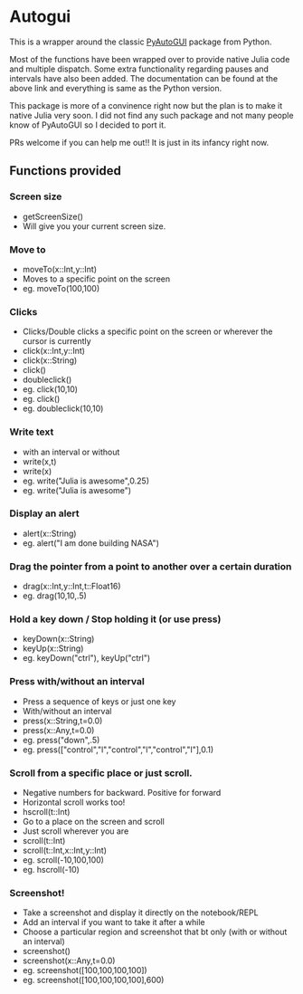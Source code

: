 # Autogui

This is a wrapper around the classic [PyAutoGUI](https://pyautogui.readthedocs.io/en/latest/) package from Python. 

Most of the functions have been wrapped over to provide native Julia code and multiple dispatch. Some extra functionality regarding pauses and intervals have also been added. The documentation can be found at the above link and everything is same as the Python version. 

This package is more of a convinence right now but the plan is to make it native Julia very soon. I did not find any such package and not many people know of PyAutoGUI so I decided to port it.

PRs welcome if you can help me out!! It is just in its infancy right now.


## Functions provided

### Screen size

- getScreenSize()
- Will give you your current screen size.

### Move to

- moveTo(x::Int,y::Int) 
- Moves to a specific point on the screen
- eg. moveTo(100,100)

### Clicks

- Clicks/Double clicks a specific point on the screen or wherever the cursor is currently
- click(x::Int,y::Int) 
- click(x::String) 
- click() 
- doubleclick() 
- eg. click(10,10)
- eg. click()
- eg. doubleclick(10,10)

### Write text 

- with an interval or without
- write(x,t)
- write(x)
- eg. write("Julia is awesome",0.25)
- eg. write("Julia is awesome")

### Display an alert

- alert(x::String)
- eg. alert("I am done building NASA")

### Drag the pointer from a point to another over a certain duration

- drag(x::Int,y::Int,t::Float16)
- eg. drag(10,10,.5)

### Hold a key down / Stop holding it (or use press)

- keyDown(x::String)
- keyUp(x::String)
- eg. keyDown("ctrl"), keyUp("ctrl")

### Press with/without an interval

- Press a sequence of keys or just one key
- With/without an interval
- press(x::String,t=0.0)
- press(x::Any,t=0.0)
- eg. press("down",.5)
- eg. press(["control","l","control","l","control","l"],0.1)

### Scroll from a specific place or just scroll. 

- Negative numbers for backward. Positive for forward
- Horizontal scroll works too!
- hscroll(t::Int)
- Go to a place on the screen and scroll
- Just scroll wherever you are
- scroll(t::Int)
- scroll(t::Int,x::Int,y::Int)
- eg. scroll(-10,100,100)
- eg. hscroll(-10)

### Screenshot!

- Take a screenshot and display it directly on the notebook/REPL
- Add an interval if you want to take it after a while
- Choose a particular region and screenshot that bt only (with or without an interval)
- screenshot()
- screenshot(x::Any,t=0.0)
- eg. screenshot([100,100,100,100])
- eg. screenshot([100,100,100,100],600)